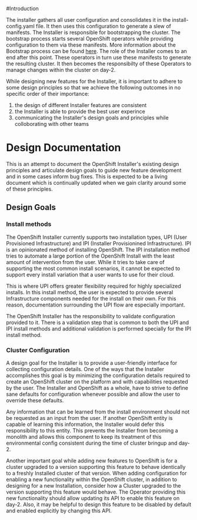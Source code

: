 #Introduction

The installer gathers all user configuration and consolidates it in the install-config.yaml file. It then uses this configuration to generate a slew of manifests. The Installer is responsible for bootstrapping the cluster. The bootstrap process starts several OpenShift operators while providing configuration to them via these manifests. More information about the Bootstrap process can be found [here](https://github.com/openshift/installer/blob/master/docs/dev/bootstrap_services.md). The role of the Installer comes to an end after this point. These operators in turn use these manifests to generate the resulting cluster. It then becomes the responsibilty of these Operators to manage changes within the cluster on day-2.

While designing new features for the Installer, it is important to adhere to some design principles so that we achieve the following outcomes in no specific order of their importance:
1. the design of different Installer features are consistent
2. the Installer is able to provide the best user experince
3. communicating the Installer's design goals and principles while colloborating with other teams

# Design Documentation

This is an attempt to document the OpenShift Installer's existing design principles and articulate design goals to guide new feature development and in some cases inform bug fixes. This is expected to be a living document which is continually updated when we gain clarity around some of these principles.

## Design Goals

### Install methods

The OpenShift Installer currently supports two installation types, UPI (User Provisioned Infrastructure) and IPI (Installer Provisionined Infrastructure). IPI is an opinionated method of installing OpenShift. The IPI installation method tries to automate a large portion of the OpenShift Install with the least amount of intervention from the user. While it tries to take care of supporting the most common install scenarios, it cannot be expected to support every install variation that a user wants to use for their cloud.

This is where UPI offers greater flexibility required for highly specialized installs. In this install method, the user is expected to provide several Infrastructure components needed for the install on their own. For this reason, documentation surrounding the UPI flow are especially important.

The OpenShift Installer has the responsibility to validate configuration provided to it. There is a validation step that is common to both the UPI and IPI install methods and additional validation is performed specially for the IPI install method.

### Cluster Configuration

A design goal for the Installer is to provide a user-friendly interface for collecting configuration details. One of the ways that the Installer accomplishes this goal is by minimizing the configuration details required to create an OpenShift cluster on the platform and with capabilities requested by the user. The Installer and OpenShift as a whole, have to strive to define sane defaults for configuration whenever possible and allow the user to override these defaults.

Any information that can be learned from the install environment should not be requested as an input from the user. If another OpenShift entity is capable of learning this information, the Installer would defer this responsibility to this entity. This prevents the Installer from becoming a monolith and allows this component to keep its treatment of this environmental config consistent during the time of cluster bringup and day-2.

Another important goal while adding new features to OpenShift is for a cluster upgraded to a version supporting this feature to behave identically to a freshly Installed cluster of that version. When adding configuration for enabling a new functionality within the OpenShift cluster, in addition to designing for a new Installation, consider how a Cluster upgraded to the version supporting this feature would behave. The Operator providing this new functionality should allow updating its API to enable this feature on day-2. Also, it may be helpful to design this feature to be disabled by default and enabled explicitly by changing this API. 

